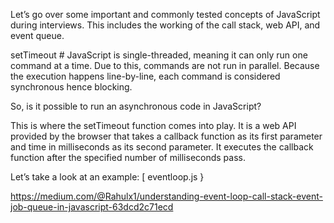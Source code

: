 Let’s go over some important and commonly tested concepts of JavaScript during interviews. This includes the working of the call stack, web API, and event queue.

setTimeout #
JavaScript is single-threaded, meaning it can only run one command at a time. Due to this, commands are not run in parallel. Because the execution happens line-by-line, each command is considered synchronous hence blocking.

So, is it possible to run an asynchronous code in JavaScript?

This is where the setTimeout function comes into play. It is a web API provided by the browser that takes a callback function as its first parameter and time in milliseconds as its second parameter. It executes the callback function after the specified number of milliseconds pass.

Let’s take a look at an example:
[ eventloop.js }

https://medium.com/@Rahulx1/understanding-event-loop-call-stack-event-job-queue-in-javascript-63dcd2c71ecd
